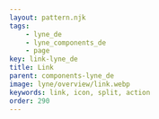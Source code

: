 ```yaml
---
layout: pattern.njk
tags: 
    - lyne_de
    - lyne_components_de
    - page
key: link-lyne_de
title: Link
parent: components-lyne_de
image: lyne/overview/link.webp
keywords: link, icon, split, action
order: 290
---
```

